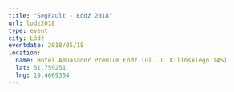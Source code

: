 ```yaml
---
title: "SegFault - Łódź 2018"
url: lodz2018
type: event
city: Łódź
eventdate: 2018/05/18
location:
  name: Hotel Ambasador Premium Łódź (ul. J. Kilińskiego 145)
  lat: 51.759251
  lng: 19.4669354
---
```

